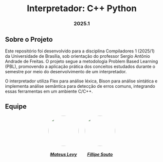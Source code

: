 <h1 align="center"> Interpretador: C++ Python</h1>
<h3 align="center"> 2025.1 </h3>

## Sobre o Projeto

Este repositório foi desenvolvido para a disciplina Compiladores 1 (2025/1) da Universidade de Brasília, sob orientação do professor Sergio Antônio Andrade de Freitas. O projeto segue a metodologia Problem Based Learning (PBL), promovendo a aplicação prática dos conceitos estudados durante o semestre por meio do desenvolvimento de um interpretador.

O interpretador utiliza Flex para análise léxica, Bison para análise sintática e implementa análise semântica para detecção de erros comuns, integrando essas ferramentas em um ambiente C/C++.

## Equipe

<div style="display: flex; flex-direction: row; flex-wrap: wrap; gap: 20px; justify-content: center; text-align: center;">
    <div>
        <a href="https://github.com/mateus9levy">
            <img style="border-radius: 50%;" src="https://github.com/mateus9levy.png" width="100px" />
            <h5>Mateus Levy</h5>
        </a>
    </div>
    <div>
        <a href="https://github.com/fillipeb50">
            <img style="border-radius: 50%;" src="https://github.com/fillipeb50.png" width="100px" />
            <h5>Fillipe Souto</h5>
        </a>
    </div>
</div>


